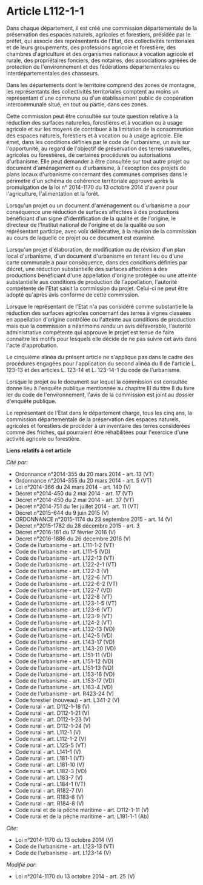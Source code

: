 # Article L112-1-1

Dans chaque département, il est créé une commission départementale de la préservation des espaces naturels, agricoles et
forestiers, présidée par le préfet, qui associe des représentants de l'Etat, des collectivités territoriales et de leurs
groupements, des professions agricole et forestière, des chambres d'agriculture et des organismes nationaux à vocation
agricole et rurale, des propriétaires fonciers, des notaires, des associations agréées de protection de l'environnement et
des fédérations départementales ou interdépartementales des chasseurs. 

Dans les départements dont le territoire comprend des zones de montagne, les représentants des collectivités territoriales
comptent au moins un représentant d'une commune ou d'un établissement public de coopération intercommunale situé, en tout ou
partie, dans ces zones. 

Cette commission peut être consultée sur toute question relative à la réduction des surfaces naturelles, forestières et à
vocation ou à usage agricole et sur les moyens de contribuer à la limitation de la consommation des espaces naturels,
forestiers et à vocation ou à usage agricole. Elle émet, dans les conditions définies par le code de l'urbanisme, un avis sur
l'opportunité, au regard de l'objectif de préservation des terres naturelles, agricoles ou forestières, de certaines
procédures ou autorisations d'urbanisme. Elle peut demander à être consultée sur tout autre projet ou document d'aménagement
ou d'urbanisme, à l'exception des projets de plans locaux d'urbanisme concernant des communes comprises dans le périmètre
d'un schéma de cohérence territoriale approuvé après la promulgation de la loi n° 2014-1170 du 13 octobre 2014 d'avenir pour
l'agriculture, l'alimentation et la forêt. 

Lorsqu'un projet ou un document d'aménagement ou d'urbanisme a pour conséquence une réduction de surfaces affectées à des
productions bénéficiant d'un signe d'identification de la qualité et de l'origine, le directeur de l'Institut national de
l'origine et de la qualité ou son représentant participe, avec voix délibérative, à la réunion de la commission au cours de
laquelle ce projet ou ce document est examiné. 

Lorsqu'un projet d'élaboration, de modification ou de révision d'un plan local d'urbanisme, d'un document d'urbanisme en
tenant lieu ou d'une carte communale a pour conséquence, dans des conditions définies par décret, une réduction substantielle
des surfaces affectées à des productions bénéficiant d'une appellation d'origine protégée ou une atteinte substantielle aux
conditions de production de l'appellation, l'autorité compétente de l'Etat saisit la commission du projet. Celui-ci ne peut
être adopté qu'après avis conforme de cette commission. 

Lorsque le représentant de l'Etat n'a pas considéré comme substantielle la réduction des surfaces agricoles concernant des
terres à vignes classées en appellation d'origine contrôlée ou l'atteinte aux conditions de production mais que la commission
a néanmoins rendu un avis défavorable, l'autorité administrative compétente qui approuve le projet est tenue de faire
connaître les motifs pour lesquels elle décide de ne pas suivre cet avis dans l'acte d'approbation. 

Le cinquième alinéa du présent article ne s'applique pas dans le cadre des procédures engagées pour l'application du second
alinéa du II de l'article L. 123-13 et des articles L. 123-14 et L. 123-14-1 du code de l'urbanisme. 

Lorsque le projet ou le document sur lequel la commission est consultée donne lieu à l'enquête publique mentionnée au
chapitre III du titre II du livre Ier du code de l'environnement, l'avis de la commission est joint au dossier d'enquête
publique. 

Le représentant de l'Etat dans le département charge, tous les cinq ans, la commission départementale de la préservation des
espaces naturels, agricoles et forestiers de procéder à un inventaire des terres considérées comme des friches, qui
pourraient être réhabilitées pour l'exercice d'une activité agricole ou forestière.

**Liens relatifs à cet article**

_Cité par_:

  - Ordonnance n°2014-355 du 20 mars 2014 - art. 13 (VT)
  - Ordonnance n°2014-355 du 20 mars 2014 - art. 5 (VT)
  - Loi n°2014-366 du 24 mars 2014 - art. 140 (V)
  - Décret n°2014-450 du 2 mai 2014 - art. 17 (VT)
  - Décret n°2014-450 du 2 mai 2014 - art. 37 (VT)
  - Décret n°2014-751 du 1er juillet 2014 - art. 11 (VT)
  - Décret n°2015-644 du 9 juin 2015 (V)
  - ORDONNANCE n°2015-1174 du 23 septembre 2015 - art. 14 (V)
  - Décret n°2015-1782 du 28 décembre 2015 - art. 3
  - Décret n°2016-161 du 17 février 2016 (V)
  - Décret n°2016-1886 du 26 décembre 2016 (V)
  - Code de l'urbanisme - art. L111-1-2 (VT)
  - Code de l'urbanisme - art. L111-5 (VD)
  - Code de l'urbanisme - art. L122-13 (VT)
  - Code de l'urbanisme - art. L122-2-1 (VT)
  - Code de l'urbanisme - art. L122-3 (V)
  - Code de l'urbanisme - art. L122-6 (VT)
  - Code de l'urbanisme - art. L122-6-2 (VT)
  - Code de l'urbanisme - art. L122-7 (VD)
  - Code de l'urbanisme - art. L122-8 (VT)
  - Code de l'urbanisme - art. L123-1-5 (VT)
  - Code de l'urbanisme - art. L123-6 (VT)
  - Code de l'urbanisme - art. L123-9 (VT)
  - Code de l'urbanisme - art. L124-2 (VT)
  - Code de l'urbanisme - art. L132-13 (VD)
  - Code de l'urbanisme - art. L142-5 (VD)
  - Code de l'urbanisme - art. L143-17 (VD)
  - Code de l'urbanisme - art. L143-20 (VD)
  - Code de l'urbanisme - art. L151-11 (VD)
  - Code de l'urbanisme - art. L151-12 (VD)
  - Code de l'urbanisme - art. L151-13 (VD)
  - Code de l'urbanisme - art. L153-16 (VD)
  - Code de l'urbanisme - art. L153-17 (VD)
  - Code de l'urbanisme - art. L163-4 (VD)
  - Code de l'urbanisme - art. R423-24 (V)
  - Code forestier (nouveau) - art. L341-2 (V)
  - Code rural - art. D112-1-18 (V)
  - Code rural - art. D112-1-21 (V)
  - Code rural - art. D112-1-23 (V)
  - Code rural - art. D112-1-24 (V)
  - Code rural - art. L112-1 (V)
  - Code rural - art. L112-1-2 (V)
  - Code rural - art. L125-5 (VT)
  - Code rural - art. L141-1 (V)
  - Code rural - art. L181-1 (VT)
  - Code rural - art. L181-10 (V)
  - Code rural - art. L182-3 (VD)
  - Code rural - art. L183-7 (V)
  - Code rural - art. L184-1 (VT)
  - Code rural - art. R182-7 (V)
  - Code rural - art. R183-6 (V)
  - Code rural - art. R184-8 (V)
  - Code rural et de la pêche maritime - art. D112-1-11 (V)
  - Code rural et de la pêche maritime - art. L181-1-1 (Ab)

_Cite_:

  - Loi n°2014-1170 du 13 octobre 2014 (V)
  - Code de l'urbanisme - art. L123-13 (VT)
  - Code de l'urbanisme - art. L123-14 (V)

_Modifié par_:

  - Loi n°2014-1170 du 13 octobre 2014 - art. 25 (V)
